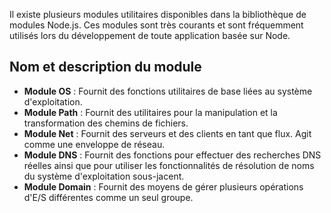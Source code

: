 Il existe plusieurs modules utilitaires disponibles dans la bibliothèque de modules Node.js. Ces modules sont très courants et sont fréquemment utilisés lors du développement de toute application basée sur Node.

## Nom et description du module

- **Module OS** : Fournit des fonctions utilitaires de base liées au système d'exploitation.
- **Module Path** : Fournit des utilitaires pour la manipulation et la transformation des chemins de fichiers.
- **Module Net** : Fournit des serveurs et des clients en tant que flux. Agit comme une enveloppe de réseau.
- **Module DNS** : Fournit des fonctions pour effectuer des recherches DNS réelles ainsi que pour utiliser les fonctionnalités de résolution de noms du système d'exploitation sous-jacent.
- **Module Domain** : Fournit des moyens de gérer plusieurs opérations d'E/S différentes comme un seul groupe.